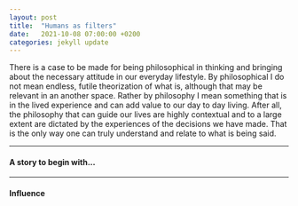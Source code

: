 ```yaml
---
layout: post
title:  "Humans as filters"
date:   2021-10-08 07:00:00 +0200
categories: jekyll update
---
```

There is a case to be made for being philosophical in thinking and bringing about the necessary attitude in our everyday lifestyle. By philosophical I do not mean endless, futile theorization of what is, although that may be relevant in an another space. Rather by philosophy I mean something that is in the lived experience and can add value to our day to day living. After all, the philosophy that can guide our lives are highly contextual and to a large extent are dictated by the experiences of the decisions we have made. That is the only way one can truly understand and relate to what is being said.  

***
#### A story to begin with...



***
#### Influence
